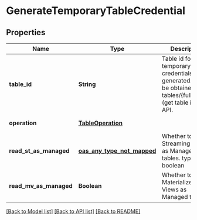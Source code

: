 # GenerateTemporaryTableCredential
## Properties

| Name | Type | Description | Notes |
|------------ | ------------- | ------------- | -------------|
| **table\_id** | **String** | Table id for which temporary credentials are generated.  Can be obtained from tables/{full_name} (get table info) API.  | [default to null] |
| **operation** | [**TableOperation**](TableOperation.md) |  | [default to null] |
| **read\_st\_as\_managed** | [**oas_any_type_not_mapped**](.md) | Whether to read Streaming Tables as Managed tables. type: boolean  | [optional] [default to null] |
| **read\_mv\_as\_managed** | **Boolean** | Whether to read Materialized Views as Managed tables.  | [optional] [default to null] |

[[Back to Model list]](../README.md#documentation-for-models) [[Back to API list]](../README.md#documentation-for-api-endpoints) [[Back to README]](../README.md)

